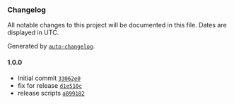 ### Changelog

All notable changes to this project will be documented in this file. Dates are displayed in UTC.

Generated by [`auto-changelog`](https://github.com/CookPete/auto-changelog).

#### 1.0.0

- Initial commit [`33062e0`](https://github.com/nbsolutions-ca/eslint-plugin/commit/33062e0fe561887575fc2616c0651d9ec007a2a4)
- fix for release [`d1e510c`](https://github.com/nbsolutions-ca/eslint-plugin/commit/d1e510c3f13289b0cf6445dad628f99f98f3cc2a)
- release scripts [`a899182`](https://github.com/nbsolutions-ca/eslint-plugin/commit/a899182c925ee8160a6b28d6c17b8f907310a309)
